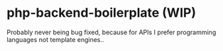 # php-backend-boilerplate (WIP)
Probably never being bug fixed, because for APIs I prefer programming languages not template engines..
